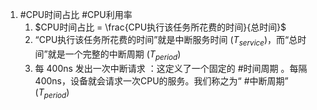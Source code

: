 1. #CPU时间占比 #CPU利用率   
	1.   $CPU时间占比 = \frac{CPU执行该任务所花费的时间}{总时间}$ 
	2. “CPU执行该任务所花费的时间”就是中断服务时间 ($T_{service}$)，而“总时间”就是一个完整的中断周期 ($T_{period}$)
	3. 每 400ns 发出一次中断请求 ：这定义了一个固定的 #时间周期 。每隔400ns，设备就会请求一次CPU的服务。我们称之为“ #中断周期” ($T_{period}$)